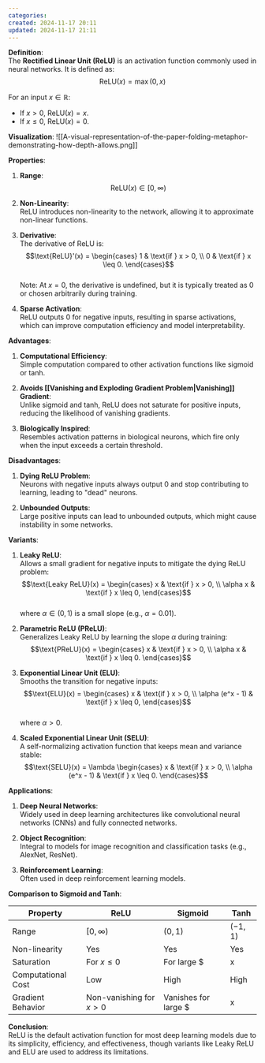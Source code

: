 ```yaml
---
categories: 
created: 2024-11-17 20:11
updated: 2024-11-17 21:11
---
```

**Definition**:  
The **Rectified Linear Unit (ReLU)** is an activation function commonly used in neural networks. It is defined as:  
$$\text{ReLU}(x) = \max(0, x)$$  

For an input $x \in \mathbb{R}$:  
- If $x > 0$, $\text{ReLU}(x) = x$.  
- If $x \leq 0$, $\text{ReLU}(x) = 0$.  

**Visualization**:
![[A-visual-representation-of-the-paper-folding-metaphor-demonstrating-how-depth-allows.png]]

**Properties**:  

1. **Range**:  
   $$\text{ReLU}(x) \in [0, \infty)$$  

2. **Non-Linearity**:  
   ReLU introduces non-linearity to the network, allowing it to approximate non-linear functions.  

3. **Derivative**:  
   The derivative of ReLU is:  
   $$\text{ReLU}'(x) = \begin{cases} 
   1 & \text{if } x > 0, \\ 
   0 & \text{if } x \leq 0. 
   \end{cases}$$  
   Note: At $x = 0$, the derivative is undefined, but it is typically treated as 0 or chosen arbitrarily during training.  

4. **Sparse Activation**:  
   ReLU outputs $0$ for negative inputs, resulting in sparse activations, which can improve computation efficiency and model interpretability.  

**Advantages**:  
1. **Computational Efficiency**:  
   Simple computation compared to other activation functions like sigmoid or tanh.  

2. **Avoids [[Vanishing and Exploding Gradient Problem|Vanishing]] Gradient**:  
   Unlike sigmoid and tanh, ReLU does not saturate for positive inputs, reducing the likelihood of vanishing gradients.  

3. **Biologically Inspired**:  
   Resembles activation patterns in biological neurons, which fire only when the input exceeds a certain threshold.  

**Disadvantages**:  
1. **Dying ReLU Problem**:  
   Neurons with negative inputs always output 0 and stop contributing to learning, leading to "dead" neurons.  

2. **Unbounded Outputs**:  
   Large positive inputs can lead to unbounded outputs, which might cause instability in some networks.  

**Variants**:  

1. **Leaky ReLU**:  
   Allows a small gradient for negative inputs to mitigate the dying ReLU problem:  
   $$\text{Leaky ReLU}(x) = \begin{cases} 
   x & \text{if } x > 0, \\ 
   \alpha x & \text{if } x \leq 0, 
   \end{cases}$$  
   where $\alpha \in (0, 1)$ is a small slope (e.g., $\alpha = 0.01$).  

2. **Parametric ReLU (PReLU)**:  
   Generalizes Leaky ReLU by learning the slope $\alpha$ during training:  
   $$\text{PReLU}(x) = \begin{cases} 
   x & \text{if } x > 0, \\ 
   \alpha x & \text{if } x \leq 0. 
   \end{cases}$$  

3. **Exponential Linear Unit (ELU)**:  
   Smooths the transition for negative inputs:  
   $$\text{ELU}(x) = \begin{cases} 
   x & \text{if } x > 0, \\ 
   \alpha (e^x - 1) & \text{if } x \leq 0, 
   \end{cases}$$  
   where $\alpha > 0$.  

4. **Scaled Exponential Linear Unit (SELU)**:  
   A self-normalizing activation function that keeps mean and variance stable:  
   $$\text{SELU}(x) = \lambda \begin{cases} 
   x & \text{if } x > 0, \\ 
   \alpha (e^x - 1) & \text{if } x \leq 0. 
   \end{cases}$$  

**Applications**:  
1. **Deep Neural Networks**:  
   Widely used in deep learning architectures like convolutional neural networks (CNNs) and fully connected networks.  

2. **Object Recognition**:  
   Integral to models for image recognition and classification tasks (e.g., AlexNet, ResNet).  

3. **Reinforcement Learning**:  
   Often used in deep reinforcement learning models.  

**Comparison to Sigmoid and Tanh**:  

| Property           | ReLU                    | Sigmoid              | Tanh      |
| ------------------ | ----------------------- | -------------------- | --------- |
| Range              | $[0, \infty)$           | $(0, 1)$             | $(-1, 1)$ |
| Non-linearity      | Yes                     | Yes                  | Yes       |
| Saturation         | For $x \leq 0$          | For large $          | x         |
| Computational Cost | Low                     | High                 | High      |
| Gradient Behavior  | Non-vanishing for $x>0$ | Vanishes for large $ | x         |

**Conclusion**:  
ReLU is the default activation function for most deep learning models due to its simplicity, efficiency, and effectiveness, though variants like Leaky ReLU and ELU are used to address its limitations.